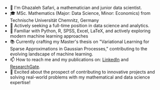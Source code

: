 - 👋 I'm Ghazaleh Safari, a mathematician and junior data scientist. 
- 🎓 MSc. Mathematics (Major: Data Science, Minor: Economics) from Technische Universität Chemnitz, Germany
- 👀 Actively seeking a full-time position in data science and analytics.
- 🔧 Familiar with Python, R, SPSS, Excel, LaTeX, and actively exploring modern machine learning approaches
- 📚 Currently crafting my Master's thesis on "Variational Learning for Sparse Approximations in Gaussian Processes," contributing to the evolving landscape of machine learning.
- 📫 How to reach me and my publications on: [LinkedIn](linkedin.com/in/ghazalehsafari) and [ResearchGate](https://www.researchgate.net/profile/Ghazaleh-Safari).
- 💖 Excited about the prospect of contributing to innovative projects and solving real-world problems with my mathematical and data science expertise!

<!---
SafariGhazaleh/SafariGhazaleh is a ✨ special ✨ repository because its `README.md` (this file) appears on your GitHub profile.
You can click the Preview link to take a look at your changes.
--->

